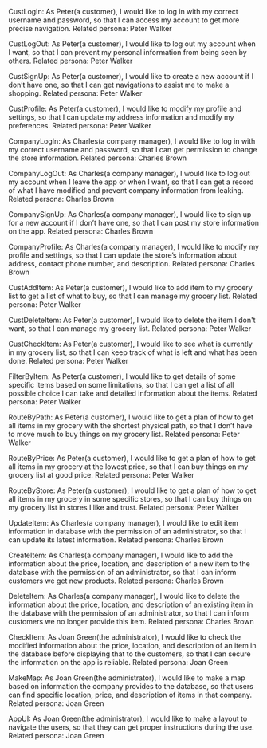 CustLogIn:
	As Peter(a customer), I would like to log in with my correct username and password, so that I can access my account to get more precise navigation.
	Related persona: Peter Walker

CustLogOut:
	As Peter(a customer), I would like to log out my account when I want, so that I can prevent my personal information from being seen by others.
	Related persona: Peter Walker 

CustSignUp:
	As Peter(a customer), I would like to create a new account if I don’t have one, so that I can get navigations to assist me to make a shopping. 
	Related persona: Peter Walker

CustProfile:
	As Peter(a customer), I would like to modify my profile and settings, so that I can update my address information and modify my preferences. 
	Related persona: Peter Walker

CompanyLogIn:
	As Charles(a company manager), I would like to log in with my correct username and password, so that I can get permission to change the store information.
	Related persona: Charles Brown

CompanyLogOut:
	As Charles(a company manager), I would like to log out my account when I leave the app or when I want, so that I can get a record of what I have modified and prevent company information from leaking.
	Related persona: Charles Brown

CompanySignUp:
	As Charles(a company manager), I would like to sign up for a new account if I don’t have one, so that I can post my store information on the app.
	Related persona: Charles Brown

CompanyProfile:
	As Charles(a company manager), I would like to modify my profile and settings, so that I can update the store’s information about address, contact phone number, and description. 
	Related persona: Charles Brown

CustAddItem:
	As Peter(a customer), I would like to add item to my grocery list to get a list of what to buy, so that I can manage my grocery list.
	Related persona: Peter Walker

CustDeleteItem:
	As Peter(a customer), I would like to delete the item I don't want, so that I can manage my grocery list. 
	Related persona: Peter Walker

CustCheckItem:
	As Peter(a customer), I would like to see what is currently in my grocery list, so that I can keep track of what is left and what has been done.
	Related persona: Peter Walker

FilterByItem:
	As Peter(a customer), I would like to get details of some specific items based on some limitations, so that I can get a list of all possible choice I can take and detailed information about the items. 
	Related persona: Peter Walker

RouteByPath:
	As Peter(a customer), I would like to get a plan of how to get all items in my grocery with the shortest physical path, so that I don’t have to move much to buy things on my grocery list. 
	Related persona: Peter Walker

RouteByPrice:
	As Peter(a customer), I would like to get a plan of how to get all items in my grocery at the lowest price, so that I can buy things on my grocery list at good price.
	Related persona: Peter Walker

RouteByStore:
	As Peter(a customer), I would like to get a plan of how to get all items in my grocery in some specific stores, so that I can buy things on my grocery list in stores I like and trust.
	Related persona: Peter Walker

UpdateItem:
	As Charles(a company manager), I would like to edit item information in database with the permission of an administrator, so that I can update its latest information.
	Related persona: Charles Brown

CreateItem:
	As Charles(a company manager), I would like to add the information about the price, location, and description of a new item to the database with the permission of an administrator, so that I can inform customers we get new products. 
	Related persona: Charles Brown

DeleteItem:
	As Charles(a company manager), I would like to delete the information about the price, location, and description of an existing item in the database with the permission of an administrator, so that I can inform customers we no longer provide this item. 
	Related persona: Charles Brown

CheckItem:
	As Joan Green(the administrator), I would like to check the modified information about the price, location, and description of an item in the database before displaying that to the customers, so that I can secure the information on the app is reliable. 
	Related persona: Joan Green

MakeMap:
	As Joan Green(the administrator), I would like to make a map based on information the company provides to the database, so that users can find specific location, price, and description of items in that company.
	Related persona: Joan Green

AppUI:
	As Joan Green(the administrator), I would like to make a layout to navigate the users, so that they can get proper instructions during the use.
	Related persona: Joan Green
